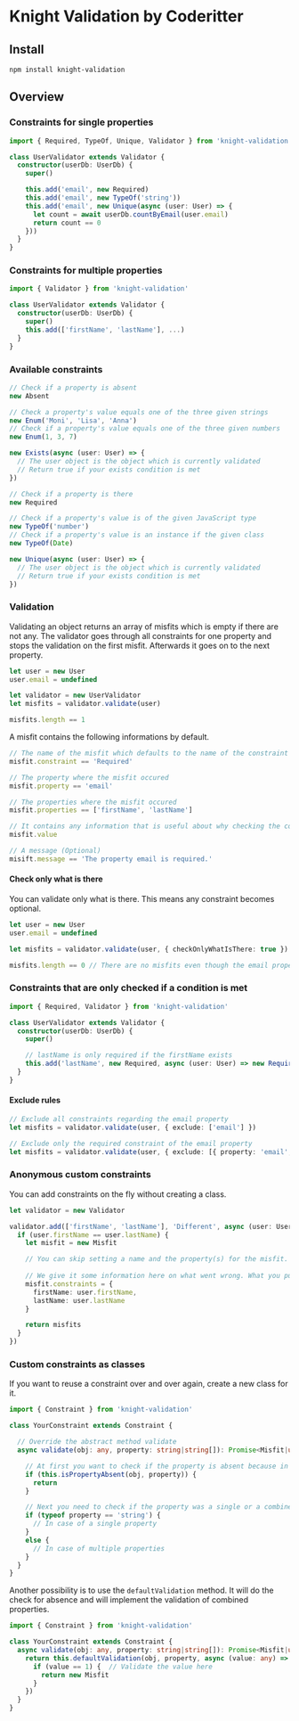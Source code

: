# Knight Validation by Coderitter

## Install

`npm install knight-validation`

## Overview

### Constraints for single properties

```typescript
import { Required, TypeOf, Unique, Validator } from 'knight-validation'

class UserValidator extends Validator {
  constructor(userDb: UserDb) {
    super()

    this.add('email', new Required)
    this.add('email', new TypeOf('string'))
    this.add('email', new Unique(async (user: User) => {
      let count = await userDb.countByEmail(user.email)
      return count == 0
    }))
  }
}
```

### Constraints for multiple properties

```typescript
import { Validator } from 'knight-validation'

class UserValidator extends Validator {
  constructor(userDb: UserDb) {
    super()
    this.add(['firstName', 'lastName'], ...)
  }
}
```

### Available constraints

```typescript
// Check if a property is absent
new Absent

// Check a property's value equals one of the three given strings
new Enum('Moni', 'Lisa', 'Anna')
// Check if a property's value equals one of the three given numbers
new Enum(1, 3, 7)

new Exists(async (user: User) => {
  // The user object is the object which is currently validated
  // Return true if your exists condition is met
})

// Check if a property is there
new Required

// Check if a property's value is of the given JavaScript type
new TypeOf('number')
// Check if a property's value is an instance if the given class
new TypeOf(Date)

new Unique(async (user: User) => {
  // The user object is the object which is currently validated
  // Return true if your exists condition is met
})
```

### Validation

Validating an object returns an array of misfits which is empty if there are not any. The validator goes through all constraints for one property and stops the validation on the first misfit. Afterwards it goes on to the next property.

```typescript
let user = new User
user.email = undefined

let validator = new UserValidator
let misfits = validator.validate(user)

misfits.length == 1
```

A misfit contains the following informations by default.

```typescript
// The name of the misfit which defaults to the name of the constraint which was not met
misfit.constraint == 'Required'

// The property where the misfit occured
misfit.property == 'email'

// The properties where the misfit occured
misfit.properties == ['firstName', 'lastName']

// It contains any information that is useful about why checking the constraint resulted in a misfit (Optional)
misfit.value

// A message (Optional)
misift.message == 'The property email is required.'
```

#### Check only what is there

You can validate only what is there. This means any constraint becomes optional.

```typescript
let user = new User
user.email = undefined

let misfits = validator.validate(user, { checkOnlyWhatIsThere: true })

misfits.length == 0 // There are no misfits even though the email property is required
```

### Constraints that are only checked if a condition is met

```typescript
import { Required, Validator } from 'knight-validation'

class UserValidator extends Validator {
  constructor(userDb: UserDb) {
    super()

    // lastName is only required if the firstName exists
    this.add('lastName', new Required, async (user: User) => new Required().validateValue(user.firstName))
  }
}
```

#### Exclude rules

```typescript
// Exclude all constraints regarding the email property
let misfits = validator.validate(user, { exclude: ['email'] })

// Exclude only the required constraint of the email property
let misfits = validator.validate(user, { exclude: [{ property: 'email', constraint: 'Required' }] })
```

### Anonymous custom constraints

You can add constraints on the fly without creating a class.

```typescript
let validator = new Validator

validator.add(['firstName', 'lastName'], 'Different', async (user: User) => {
  if (user.firstName == user.lastName) {
    let misfit = new Misfit

    // You can skip setting a name and the property(s) for the misfit. These will be set automatically.
    
    // We give it some information here on what went wrong. What you put in here depends on your needs.
    misfit.constraints = {
      firstName: user.firstName,
      lastName: user.lastName
    }

    return misfits
  }
})
```

### Custom constraints as classes

If you want to reuse a constraint over and over again, create a new class for it.

```typescript
import { Constraint } from 'knight-validation'

class YourConstraint extends Constraint {

  // Override the abstract method validate
  async validate(obj: any, property: string|string[]): Promise<Misfit|undefined> {

    // At first you want to check if the property is absent because in case of absense you do not want to validate because a property may be optional.
    if (this.isPropertyAbsent(obj, property)) {
      return
    }

    // Next you need to check if the property was a single or a combined one. Maybe you just implement on of the two possibilities.
    if (typeof property == 'string') {
      // In case of a single property
    }
    else {
      // In case of multiple properties
    }
  }
}
```

Another possibility is to use the `defaultValidation` method. It will do the check for absence and will implement the validation of combined properties.

```typescript
import { Constraint } from 'knight-validation'

class YourConstraint extends Constraint {
  async validate(obj: any, property: string|string[]): Promise<Misfit|undefined> {
    return this.defaultValidation(obj, property, async (value: any) => {
      if (value == 1) {  // Validate the value here
        return new Misfit
      }
    })
  }
}
```
